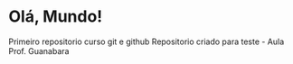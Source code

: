 # Olá, Mundo!
 Primeiro repositorio curso git e github
 Repositorio criado para teste - Aula Prof. Guanabara
